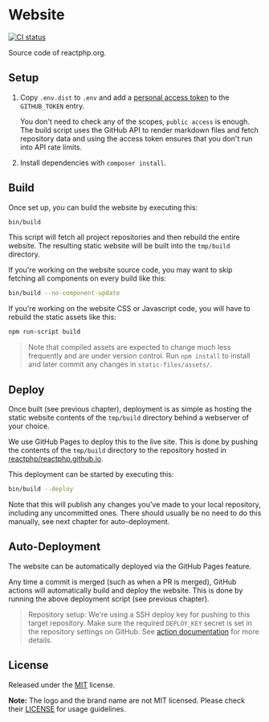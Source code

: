 # Website

[![CI status](https://github.com/reactphp/website/workflows/CI/badge.svg)](https://github.com/reactphp/website/actions)

Source code of reactphp.org.

## Setup

1. Copy `.env.dist` to `.env` and add a
   [personal access token](https://github.com/settings/tokens) to the
   `GITHUB_TOKEN` entry.

   You don't need to check any of the scopes, `public access` is enough. The
   build script uses the GitHub API to render markdown files and fetch
   repository data and using the access token ensures that you don't run into
   API rate limits.

2. Install dependencies with `composer install`.

## Build

Once set up, you can build the website by executing this:

```bash
bin/build
```

This script will fetch all project repositories and then rebuild the entire website.
The resulting static website will be built into the `tmp/build` directory.

If you're working on the website source code, you may want to skip fetching all
components on every build like this:

```bash
bin/build --no-component-update
```

If you're working on the website CSS or Javascript code, you will have to
rebuild the static assets like this:

```bash
npm run-script build
```

> Note that compiled assets are expected to change much less frequently and are
  under version control. Run `npm install` to install and later commit any changes
  in `static-files/assets/`.

## Deploy

Once built (see previous chapter), deployment is as simple as hosting the static
website contents of the `tmp/build` directory behind a webserver of your choice.

We use GitHub Pages to deploy this to the live site. This is done by pushing the
contents of the `tmp/build` directory to the repository hosted in
[reactphp/reactphp.github.io](https://github.com/reactphp/reactphp.github.io).

This deployment can be started by executing this:

```bash
bin/build --deploy
```

Note that this will publish any changes you've made to your local repository,
including any uncommitted ones. There should usually be no need to do this
manually, see next chapter for auto-deployment.

## Auto-Deployment

The website can be automatically deployed via the GitHub Pages feature.

Any time a commit is merged (such as when a PR is merged), GitHub actions will
automatically build and deploy the website. This is done by running the above
deployment script (see previous chapter).

> Repository setup:
> We're using a SSH deploy key for pushing to this target repository.
> Make sure the required `DEPLOY_KEY` secret is set in the repository settings on GitHub.
> See [action documentation](https://github.com/JamesIves/github-pages-deploy-action#using-an-ssh-deploy-key-)
> for more details.

## License

Released under the [MIT](LICENSE) license.

**Note:** The logo and the brand name are not MIT licensed.
Please check their [LICENSE](https://github.com/reactphp/branding/blob/master/LICENSE)
for usage guidelines.
